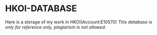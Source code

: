 # HKOI-DATABASE
Here is a storage of my work in HKOI(Account:E10570)
*This database is only for reference only, plagiarism is not allowed.* 
